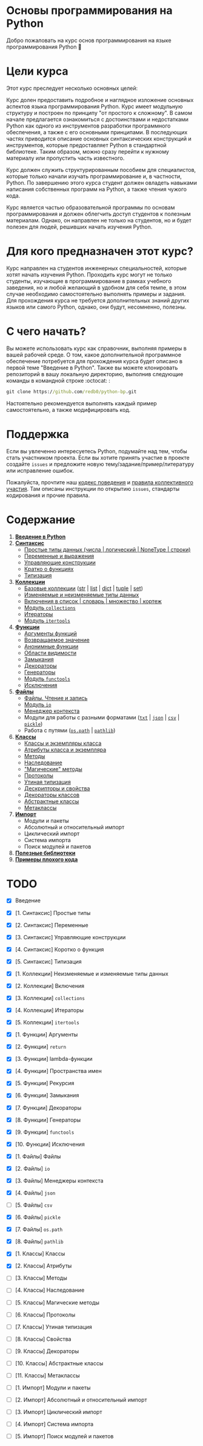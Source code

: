 # Основы программирования на Python

Добро пожаловать на курс основ программирования на языке программирования Python :snake:

# Цели курса

Этот курс преследует несколько основных целей:

Курс долен предоставить подробное и наглядное изложение основных аспектов языка 
программирования Python. Курс имеет модульную структуру и построен по принципу 
"от простого к сложному". В самом начале предлагается ознакомиться с достоинствами и
недостатками Python как одного из инструментов разработки программного обеспечения, 
а также с его основными принципами. В последующих частях приводится описание основных 
синтаксических конструкций и инструментов, которые предоставляет Python в стандартной 
библиотеке. Таким образом, можно сразу перейти к нужному материалу или пропустить 
часть известного.

Курс должен служить структурированным пособием для специалистов, которые только 
начали изучать программирование и, в частности, Python. По завершению этого курса 
студент должен овладеть навыками написания собственных программ на Python, 
а также чтения чужого кода.

Курс является частью образовательной программы по основам программирования и должен 
облегчить доступ студентов к полезным материалам. Однако, он направлен не только 
на студентов, но и будет полезен для людей, решивших начать изучения Python. 

# Для кого предназначен этот курс?

Курс направлен на студентов инженерных специальностей, которые хотят начать 
изучения Python. Проходить курс могут не только студенты, изучающие в программирование 
в рамках учебного заведения, но и любой желающий в удобном для себя темпе, в этом 
случае необходимо самостоятельно выполнять примеры и задания. Для прохождения курса 
не требуется дополнительных знаний других языков или самого Python, однако, они будут, 
несомненно, полезны.

# С чего начать?

Вы можете использовать курс как справочник, выполняя примеры в вашей рабочей среде. 
О том, какое дополнительной программное обеспечение потребуется для прохождения 
курса будет описано в первой теме "Введение в Python". Также вы можете клонировать 
репозиторий в вашу локальную директорию, выполнив следующие команды в командной 
строке :octocat: :

```cmd
git clone https://github.com/redb0/python-bp.git
```

Настоятельно рекомендуется выполнять каждый пример самостоятельно, а также модифицировать код. 

# Поддержка

Если вы увлеченно интересуетесь Python, подумайте над тем, чтобы стать участником проекта. 
Если вы хотите принять участие в проекте создайте ```issues``` и предложите новую 
тему/задание/пример/литературу или исправление ошибок.

Пожалуйста, прочтите наш [кодекс поведения](CODE_OF_CONDUCT.md) и [правила коллективного участия](CONTRIBUTING.md). Там 
описаны инструкции по открытию ```issues```, стандарты кодирования и прочие правила.

# Содержание

1. [**Введение в Python**](python_pd/01_intro/00_overview.md)
    <!-- - [О Python](python_pd\01_introduction\introduction.md#o-python)
    - [Почему стоит изучать Python](python_pd\01_introduction\introduction.md#почему-стоит-изучать-python?)
    - Недостатки Python
    - Принципы Python
    - Руководство по написанию кода
    - О примерах кода
    - Необходимое ПО и зависимости
    - Проверка кода на соответствие стандарту
    - Python и командная строка -->
    <!-- - Виртуальное окружение -->
    <!-- - Полезные ссылки -->
2. [**Синтаксис**](python_pd/02_syntax/00_overview.md)
    - [Простые типы данных (числа | логический | NoneType | строки)](python_pd/02_syntax/01_simple_types.ipynb)
    - [Переменные и выражения](python_pd/02_syntax/02_variables.ipynb)
    - [Управляющие конструкции](python_pd/02_syntax/03_control_structures.ipynb)
    - [Кратко о функциях](python_pd/02_syntax/04_functions.ipynb)
    - [Типизация](python_pd/02_syntax/05_dtyping.ipynb)
3. [**Коллекции**](python_pd/03_collections/00_overview.md)
    - [Базовые коллекции](python_pd/03_collections/basic_collections/00_overview.md) 
    ([str](python_pd/03_collections/basic_collections/01_string.ipynb) | 
    [list](python_pd/03_collections/basic_collections/02_list.ipynb) | 
    [dict](python_pd/03_collections/basic_collections/03_dict.ipynb) | 
    [tuple](python_pd/03_collections/basic_collections/04_tuple.ipynb) | 
    [set](python_pd/03_collections/basic_collections/05_set.ipynb))
    - [Изменяемые и неизменяемые типы данных](python_pd/03_collections/01_im_mutable_and_copy.ipynb)
    - [Включения в список | словарь | множество | кортеж](python_pd/03_collections/02_comprehensions.ipynb)
    - [Модуль ```collections```](python_pd/03_collections/03_collections.ipynb)
    - [Итераторы](python_pd/03_collections/04_iter.ipynb)
    - [Модуль ```itertools```](python_pd/03_collections/05_itertools.ipynb)
4. [**Функции**](python_pd/04_functions/00_overview.md)
    - [Аргументы функций](python_pd/04_functions/01_args.ipynb)
    - [Возвращаемое значение](python_pd/04_functions/02_return.ipynb)
    - [Анонимные функции](python_pd/04_functions/03_lambda.ipynb)
    - [Области видимости](python_pd/04_functions/04_legb.ipynb)
    - [Замыкания](python_pd/04_functions/06_closures.ipynb)
    - [Декораторы](python_pd/04_functions/07_decorators.ipynb)
    - [Генераторы](python_pd/04_functions/08_generators.ipynb)
    - [Модуль ```functools```](python_pd/04_functions/09_functools.ipynb)
    - [Исключения](python_pd/04_functions/10_exceptions.ipynb)
5. [**Файлы**](python_pd/05_files/00_overview.md)
    - [Файлы. Чтение и запись](python_pd/05_files/01_files.ipynb)
    - [Модуль ```io```](python_pd/05_files/02_io.ipynb)
    - [Менеджер контекста](python_pd/05_files/03_cmanagers.ipynb)
    - Модули для работы с разными форматами 
    ([```txt```](python_pd/05_files/01_files.ipynb) | 
    [```json```](python_pd/05_files/04_json.ipynb) | 
    [```csv```](python_pd/05_files/05_csv.ipynb) | 
    [```pickle```](python_pd/05_files/06_pickle.ipynb))
    - Работа с путями 
    ([```os.path```](python_pd/05_files/07_os_path.ipynb) | 
    [```pathlib```](python_pd/05_files/08_pathlib.ipynb))
6. [**Классы**](python_pd/06_classes/00_overview.md)
    - [Классы и экземпляры класса](python_pd/06_classes/01_class.ipynb)
    - [Атрибуты класса и экземпляра](python_pd/06_classes/02_attr.ipynb)
    - [Методы](python_pd/06_classes/03_methods.ipynb)
    - [Наследование](python_pd/06_classes/04_inheritance.ipynb)
    - ["Магические" методы](python_pd/06_classes/05_magic.ipynb)
    - [Протоколы](python_pd/06_classes/06_protocols.ipynb)
    - [Утиная типизация](python_pd/06_classes/07_duck_typing.ipynb)
    - [Дескрипторы и свойства](python_pd/06_classes/08_property.ipynb)
    - [Декораторы классов](python_pd/06_classes/09_decorators.ipynb)
    - [Абстрактные классы](python_pd/06_classes/10_abc.ipynb)
    - [Метаклассы](python_pd/06_classes/11_meta.ipynb)
7. [**Импорт**](python_pd/07_import/00_overview.md)
    - Модули и пакеты
    - Абсолютный и относительный импорт
    - Циклический импорт
    - Система импорта
    - Поиск модулей и пакетов
8. [**Полезные библиотеки**](libraries.md)
9. [**Примеры плохого кода**](python_pd/badcode.ipynb)

# TODO

- [x] Введение
- [x] [1. Синтаксис] Простые типы
- [x] [2. Синтаксис] Переменные
- [x] [3. Синтаксис] Управляющие конструкции
- [x] [4. Синтаксис] Коротко о функция
- [x] [5. Синтаксис] Типизация

- [x] [1. Коллекции] Неизменяемые и изменяемые типы данных
- [x] [2. Коллекции] Включения
- [x] [3. Коллекции] `collections`
- [x] [4. Коллекции] Итераторы
- [x] [5. Коллекции] `itertools`

- [x] [1. Функции] Аргументы
- [x] [2. Функции] `return`
- [x] [3. Функции] lambda-функции
- [x] [4. Функции] Пространства имен
- [x] [5. Функции] Рекурсия
- [x] [6. Функции] Замыкания
- [x] [7. Функции] Декораторы
- [x] [8. Функции] Генераторы
- [x] [9. Функции] `functools`
- [x] [10. Функции] Исключения

- [x] [1. Файлы] Файлы
- [x] [2. Файлы] `io`
- [x] [3. Файлы] Менеджеры контекста
- [x] [4. Файлы] `json`
- [ ] [5. Файлы] `csv`
- [x] [6. Файлы] `pickle`
- [x] [7. Файлы] `os.path`
- [x] [8. Файлы] `pathlib`

- [x] [1. Классы] Классы
- [x] [2. Классы] Атрибуты
- [ ] [3. Классы] Методы
- [ ] [4. Классы] Наследование
- [ ] [5. Классы] Магические методы
- [ ] [6. Классы] Протоколы
- [ ] [7. Классы] Утиная типизация
- [ ] [8. Классы] Свойства
- [ ] [9. Классы] Декораторы
- [ ] [10. Классы] Абстрактные классы
- [ ] [11. Классы] Метаклассы

- [ ] [1. Импорт] Модули и пакеты
- [ ] [2. Импорт] Абсолютный и относительный импорт
- [ ] [3. Импорт] Циклический импорт
- [ ] [4. Импорт] Система импорта
- [ ] [5. Импорт] Поиск модулей и пакетов